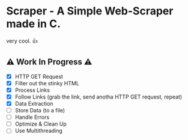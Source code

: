 # Scraper - A Simple Web-Scraper made in C.

very cool. 👍

⚠️ Work In Progress ⚠️
---
- [X] HTTP GET Request
- [X] Filter out the stinky HTML
- [X] Process Links
- [X] Follow Links (grab the link, send anotha HTTP GET request, repeat)
- [X] Data Extraction
- [ ] Store Data (to a file)
- [ ] Handle Errors
- [ ] Optimize & Clean Up
- [ ] Use Multithreading
